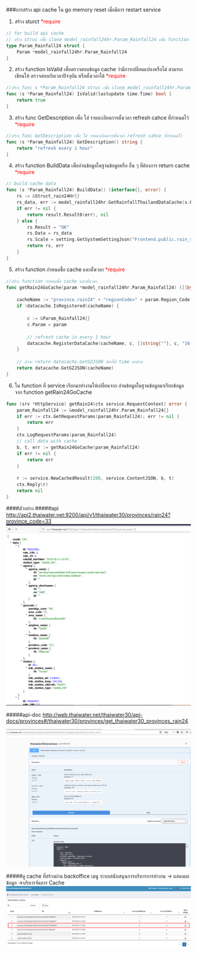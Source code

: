 <!---
author Thitiorn Meeprasert (thitiporn@haii.or.th)
-->
###การสร้าง api cache
ใน go memory reset เมื่อมีการ restart service

1. สร้าง sturct    <span style="color:red">&ast;require</span>
```go
// for build api cache
// สร้าง struc เพื่อ clone model_rainfall24hr.Param_Rainfall24 เพิ่ม function is_valid,description เพื่อใช้ใน function builddata
type Param_Rainfall24 struct {
	Param *model_rainfall24hr.Param_Rainfall24
}
```

2. สร้าง function IsValid เพื่อตรวจสอบข้อมูล cache ว่ามีการเปลี่ยนแปลงหรือไม่ สามารถเขียนให้ ตรวจสอบกับเวลาปัจจุบัน หรือตั้งเวลาได้ <span style="color:red">&ast;require</span>

```go
//สร้าง func s *Param_Rainfall24 struc เพื่อ clone model_rainfall24hr.Param_Rainfall24 เพิ่ม function is_valid,description เพื่อใช้ใน function builddata
func (s *Param_Rainfall24) IsValid(lastupdate time.Time) bool {
	return true
}
```

3. สร้าง func GetDescription เพื่อ ใส่ รายละเอียดการตั้งเวลา refresh cahce ที่กำหนดไว้ <span style="color:red">&ast;require</span>
```go
//สร้าง func GetDescription เพื่อ ใส่ รายละเอียดการตั้งเวลา refresh cahce ที่กำหนดไว้
func (s *Param_Rainfall24) GetDescription() string {
	return "refresh every 1 hour"
}
```

4. สร้าง function BuildData เพื่ออ่านข้อมูลในฐานข้อมูลหรือ อื่น ๆ ที่ต้องการ return cache <span style="color:red">&ast;require</span>
```go
// build cache data
func (s *Param_Rainfall24) BuildData() (interface{}, error) {
	rs := &Struct_rain24Hr{}
	rs_data, err := model_rainfall24hr.GetRainfallThailandDataCache(s.Param)
	if err != nil {
		return result.Result0(err), nil
	} else {
		rs.Result = "OK"
		rs.Data = rs_data
		rs.Scale = setting.GetSystemSettingJson("Frontend.public.rain_setting")
		return rs, err
	}
}
```

5. สร้าง function กำหนดชื่อ cache และตั้งเวลา <span style="color:red">&ast;require</span>
```go
//สร้าง function กำหนดชื่อ cache และตั้งเวลา
func getRain24GoCache(param *model_rainfall24hr.Param_Rainfall24) ([]byte, time.Time, error) {

	cacheName := "province.rain24" + "regionCode=" + param.Region_Code + "provinceCode=" + param.Province_Code + "datalimit=" + string(param.Data_Limit)
	if !datacache.IsRegistered(cacheName) {

		c := &Param_Rainfall24{}
		c.Param = param

		// refresh cache in every 1 hour
		datacache.RegisterDataCache(cacheName, c, []string{""}, c, "16 1 * * *")
	}

	// ถ้าจะ return datacache.GetGZJSON ต้องใส่ time มาด้วย
	return datacache.GetGZJSON(cacheName)
}
```

6. ใน function ที่ service เรียกมาทำงานให้เปลี่ยนจาก อ่านข้อมูลในฐานข้อมูลมาเรียกข้อมูลจาก function getRain24GoCache
```go
func (srv *HttpService) getRain24(ctx service.RequestContext) error {
	param_Rainfall24 := &model_rainfall24hr.Param_Rainfall24{}
	if err := ctx.GetRequestParams(param_Rainfall24); err != nil {
		return err
	}
	ctx.LogRequestParams(param_Rainfall24)
	// call data with cache
	b, t, err := getRain24GoCache(param_Rainfall24)
	if err != nil {
		return err
	}

	r := service.NewCachedResult(200, service.ContentJSON, b, t)
	ctx.Reply(r)
	return nil
}
```
####ตัวอย่าง
#####api
http://api2.thaiwater.net:9200/api/v1/thaiwater30/provinces/rain24?province_code=33
![](assets/markdown-img-paste-20180613160754601.png)

#####api-doc
http://web.thaiwater.net/thaiwater30/api-docs/provinces#/thaiwater30/provinces/get_thaiwater30_provinces_rain24

![](assets/markdown-img-paste-20180613160712581.png)


#####ดู cache ที่สร้างผ่าน backoffice เมนู  ระบบสนับสนุนการบริหารการทำงาน -> แสดงผลข้อมูล ->บริหารจัดการ Cache
![](assets/markdown-img-paste-20180613160832587.png)
